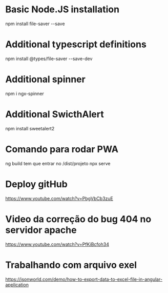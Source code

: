 # Basic Node.JS installation 
npm install file-saver --save

# Additional typescript definitions 
npm install @types/file-saver --save-dev

# Additional spinner
npm i ngx-spinner

# Additional SwicthAlert
npm install sweetalert2

# Comando para rodar PWA
ng build
tem que entrar no /dist/projeto
npx serve

# Deploy gitHub
https://www.youtube.com/watch?v=PbgVbCb3zuE

# Video da correção do bug 404 no servidor apache
https://www.youtube.com/watch?v=PfKiBcfoh34

# Trabalhando com arquivo exel
https://jsonworld.com/demo/how-to-export-data-to-excel-file-in-angular-application
